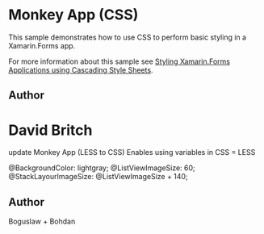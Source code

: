 Monkey App (CSS)
==============

This sample demonstrates how to use CSS to perform basic styling in a Xamarin.Forms app.

For more information about this sample see [Styling Xamarin.Forms Applications using Cascading Style Sheets](https://docs.microsoft.com/xamarin/xamarin-forms/user-interface/styles/css).

Author
------

David Britch
==============
update Monkey App (LESS to CSS)
Enables using variables in CSS = LESS  

@BackgroundColor: lightgray;
@ListViewImageSize: 60;
@StackLayourImageSize: @ListViewImageSize + 140;

Author
------
Boguslaw + Bohdan
 
